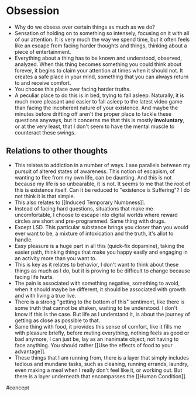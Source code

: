 # Obsession
- Why do we obsess over certain things as much as we do?
- Sensation of holding on to something so intensely, focusing on it with all of our attention. It is very much the way we spend time, but it often feels like an escape from facing harder thoughts and things, thinking about a piece of entertainment.
- Everything about a thing has to be known and understood, observed, analyzed. When this thing becomes something you could think about forever, it begins to claim your attention at times when it should not. It creates a safe place in your mind, something that you can always return to and receive comfort.
- You choose this place over facing harder truths.
- A peculiar place to do this is in bed, trying to fall asleep. Naturally, it is much more pleasant and easier to fall asleep to the latest video game than facing the incoherent nature of your existence. And maybe the minutes before drifting off aren't the proper place to tackle these questions anyways, but it concerns me that this is mostly **involuntary**, or at the very least, that I don't seem to have the mental muscle to counteract these swings.

## Relations to other thoughts
- This relates to addiction in a number of ways. I see parallels between my pursuit of altered states of awareness. This notion of escapism, of wanting to flee from my own life, can be daunting. And this is not because my life is so unbearable, it is not. It seems to me that the root of this is existence itself. Can it be reduced to "existence is Suffering"? I do not think it is that simple.
- This also relates to [[Induced Temporary Numbness]].
- Instead of facing hard questions, situations that make me uncomfortable, I choose to escape into digital worlds where reward circles are short and pre-programmed. Same thing with drugs.
- Except LSD. This particular substance brings you closer than you would ever want to be, a mixture of intoxication and the truth, it's allot to handle.
- Easy pleasure is a huge part in all this (quick-fix dopamine), taking the easier path, thinking things that make you happy easily and engaging in an activity more than you want to.
- This is key as it relates to behavior, I don't want to think about these things as much as I do, but it is proving to be difficult to change because facing life hurts.
- The pain is associated with something negative, something to avoid, when it should maybe be different, it should be associated with growth and with living a true live.
- There is a strong "getting to the bottom of this" sentiment, like there is some truth that cannot be shaken, waiting to be understood. I don't know if this is the case. But life as I understand it, is about the journey of getting as close as possible to that.
- Same thing with food, it provides this sense of comfort, like it fills me with pleasure briefly, before muting everything, nothing feels as good or bad anymore, I can just be, lay as an inanimate object, not having to face anything. You should rather [[Use the effects of food to your advantage]].
- These things that I am running from, there is a layer that simply includes tedious and mundane tasks, such as cleaning, running errands, laundry, even making a meal when I really don't feel like it, or working out. But there is a layer underneath that encompasses the [[Human Condition]].

#concept 